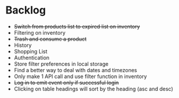 # Backlog
- ~~Switch from products list to expired list on inventory~~
- Filtering on inventory
- ~~Trash and consume a product~~
- History
- Shopping List
- Authentication
- Store filter preferences in local storage
- Find a better way to deal with dates and timezones
- Only make 1 API call and use filter function in inventory
- ~~Log in to emit event only if successful login~~
- Clicking on table headings will sort by the heading (asc and desc)